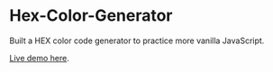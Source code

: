 # Hex-Color-Generator
Built a HEX color code generator to practice more vanilla JavaScript.
<br>

 [Live demo here](https://NeirouzJbira.github.io/Hex-Color-Generator/). 